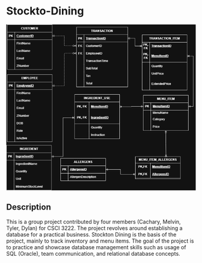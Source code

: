 # Stockto-Dining

![DatabaseDesign](Images/DatabaseDesign.png)

## Description

This is a group project contributed by four members (Cachary, Melvin, Tyler, Dylan) for CSCI 3222. The project revolves around establishing a database for a practical business.
Stockton Dining is the basis of the project, mainly to track inventory and menu items.
The goal of the project is to practice and showcase database management skills such as usage of SQL (Oracle), team communication, and relational database concepts.
